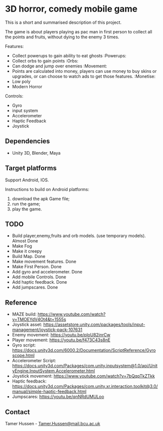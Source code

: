
# 3D horror, comedy mobile game


This is a short and summarised description of this project. 

The game is about players playing as pac man in first person to collect all the points and fruits,
without dying to the enemy 3 times.

Features:

* Collect powerups to gain ability to eat ghosts :Powerups:
* Collect orbs to gain points :Orbs:
* Can dodge and jump over enemies :Movement:
* Points are calculated into money, players can use money to buy skins or upgrades, or can choose to watch ads to get those features. :Monetise:
* Low poly
* Modern Horror

Controls:
* Gyro
* input system
* Accelerometer
* Haptic Feedback
* Joystick

## Dependencies
* Unity 3D, Blender, Maya

## Target platforms
Support Android, IOS.

Instructions to build on Android platforms:
1) download the apk Game file;
2) run the game;
3) play the game.


## TODO

* Build player,enemy,fruits and orb models. (use temporary models). Almost Done
* Make Fog
* Make it creepy
* Build Map. Done
* Make movement features. Done
* Make First Person. Done
* Add gyro and accelerometer. Done
* Add mobile Controls. Done
* Add haptic feedback. Done
* Add jumpscares. Done

## Reference
* MAZE build: https://www.youtube.com/watch?v=TMOEYdV4Ot4&t=1555s
* Joystick asset: https://assetstore.unity.com/packages/tools/input-management/joystick-pack-107631
* Enemy movement: https://youtu.be/ploU82inrCw
* Player movement: https://youtu.be/f473C43s8nE
* Gyro script: https://docs.unity3d.com/6000.2/Documentation/ScriptReference/Gyroscope.html
* Accelerometer Script: https://docs.unity3d.com/Packages/com.unity.inputsystem@1.0/api/UnityEngine.InputSystem.Accelerometer.html
* Joystick movement: https://www.youtube.com/watch?v=7bQqpTkZTkk
* Haptic feedback: https://docs.unity3d.com/Packages/com.unity.xr.interaction.toolkit@3.0/manual/simple-haptic-feedback.html
* Jumpscares: https://youtu.be/qnNRdUMULoo

## Contact

Tamer Hussen - Tamer.Hussen@mail.bcu.ac.uk
